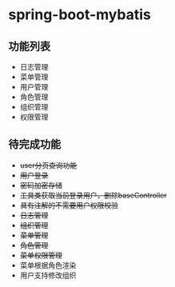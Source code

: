 # spring-boot-mybatis
## 功能列表
- 日志管理
- 菜单管理
- 用户管理
- 角色管理
- 组织管理
- 权限管理
## 待完成功能
- ~~user分页查询功能~~
- ~~用户登录~~
- ~~密码加密存储~~
- ~~工具类获取当前登录用户，删除baseController~~
- ~~具有注解的不需要用户权限校验~~
- ~~日志管理~~
- ~~组织管理~~
- ~~菜单管理~~
- ~~角色管理~~
- ~~菜单权限管理~~
- 菜单根据角色渲染
- 用户支持修改组织